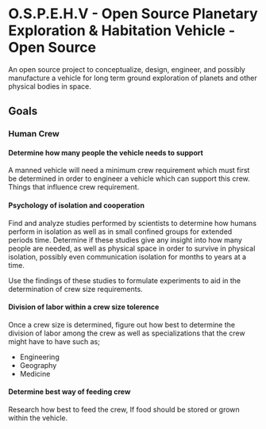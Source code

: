 # O.S.P.E.H.V - Open Source Planetary Exploration &amp; Habitation Vehicle - Open Source

An open source project to conceptualize, design, engineer, and possibly manufacture a vehicle for long term ground exploration of planets and other physical bodies in space. 

## Goals
### Human Crew
#### Determine how many people the vehicle needs to support
A manned vehicle will need a minimum crew requirement which must first be determined in order to engineer a vehicle which can support this crew. Things that influence crew requirement. 

#### Psychology of isolation and cooperation
Find and analyze studies performed by scientists to determine how humans perform in isolation as well as in small confined groups for extended periods time. Determine if these studies give any insight into how many people are needed, as well as physical space in order to survive in physical isolation, possibly even communication isolation for months to years at a time. 

Use the findings of these studies to formulate experiments to aid in the determination of crew size requirements. 

#### Division of labor within a crew size tolerence 

Once a crew size is determined, figure out how best to determine the division of labor among the crew as well as specializations that the crew might have to have such as; 

* Engineering
* Geography
* Medicine

#### Determine best way of feeding crew
Research how best to feed the crew, If food should be stored or grown within the vehicle. 

